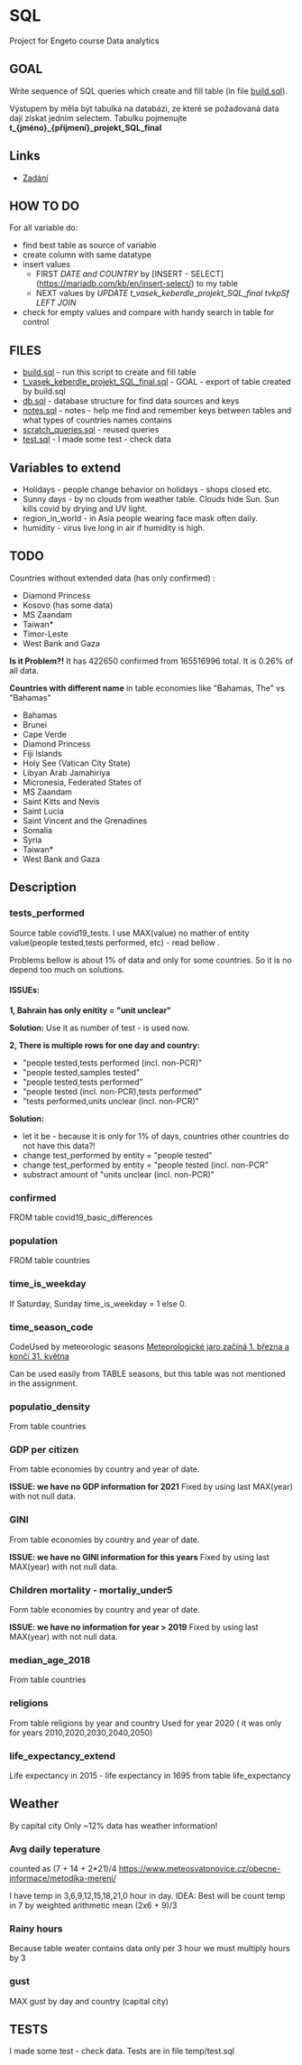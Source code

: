 # SQL
Project for Engeto course Data analytics

## GOAL
Write sequence of SQL queries which create and fill table (in file [build.sql](https://github.com/Keberdle/project_sql/blob/main/build.sql)).

Výstupem by měla být tabulka na databázi, ze které se požadovaná data dají získat jedním selectem. Tabulku pojmenujte **t_{jméno}_{příjmení}_projekt_SQL_final**


## Links
* [Zadání](https://learn.engeto.com/cs/kurz/cviceni-pro-datovou-akademii/studium/DbO2pMl8SIykg9ucGXCxdA/projekty/sql)


## HOW TO DO
For all variable do:
* find best table as source of variable
* create column with same datatype
* insert values
  * FIRST *DATE and COUNTRY* by [INSERT  - SELECT] (https://mariadb.com/kb/en/insert-select/) to my table
  * NEXT values by *UPDATE t_vasek_keberdle_projekt_SQL_final tvkpSf LEFT JOIN*
* check for empty values and compare with handy search in table for control


## FILES
* [build.sql](https://github.com/Keberdle/project_sql/blob/main/build.sql) - run this script to create and fill table 
* [t_vasek_keberdle_projekt_SQL_final.sql](https://github.com/Keberdle/project_sql/blob/main/t_vasek_keberdle_projekt_SQL_final.sql) - GOAL - export of table created by build.sql 
* [db.sql](https://github.com/Keberdle/project_sql/blob/main/temp/db.sql) - database structure for find data sources and keys
* [notes.sql](https://github.com/Keberdle/project_sql/blob/main/temp/notes.sql) - notes - help me find and remember keys between tables and what types of countries names contains
* [scratch_queries.sql](https://github.com/Keberdle/project_sql/blob/main/temp/scratch_queries.sql) - reused queries
* [test.sql](https://github.com/Keberdle/project_sql/blob/main/temp/test.sql) - I made some test - check data


## Variables to extend
* Holidays - people change behavior on holidays - shops closed etc.
* Sunny days - by no clouds from weather table. Clouds hide Sun. Sun kills covid by drying and UV light.
* region_in_world - in Asia people wearing face mask often daily.
* humidity - virus live long in air if humidity is high.


## TODO
Countries without extended data (has only confirmed) :
* Diamond Princess
* Kosovo (has some data)
* MS Zaandam
* Taiwan*
* Timor-Leste
* West Bank and Gaza

**Is it Problem?!**
It has 422650 confirmed from 165516996 total. It is 0.26% of all data.

**Countries with different name** in table economies like "Bahamas, The" vs "Bahamas"

* Bahamas
* Brunei
* Cape Verde
* Diamond Princess
* Fiji Islands
* Holy See (Vatican City State)
* Libyan Arab Jamahiriya
* Micronesia, Federated States of
* MS Zaandam
* Saint Kitts and Nevis
* Saint Lucia
* Saint Vincent and the Grenadines
* Somalia
* Syria
* Taiwan*
* West Bank and Gaza

## Description
### tests_performed
Source table covid19_tests. I use MAX(value) no mather of entity value(people tested,tests performed, etc) - read bellow .

Problems bellow is about 1% of data and only for some countries. So it is no depend too much on solutions.

#### ISSUEs:
 
**1, Bahrain has only enitity = "unit unclear"** 

**Solution:** Use it as number of test - is used now.

**2, There is multiple rows for one day and country:**

* "people tested,tests performed (incl. non-PCR)"
* "people tested,samples tested"
* "people tested,tests performed"
* "people tested (incl. non-PCR),tests performed"
* "tests performed,units unclear (incl. non-PCR)"

**Solution:** 
* let it be - because it is only for 1% of days, countries other countries do not have this data?! 
* change test_performed by entity = "people tested"
* change test_performed by entity = "people tested (incl. non-PCR"
* substract amount of "units unclear (incl. non-PCR)" 

### confirmed
FROM table covid19_basic_differences

### population
FROM table countries

### time_is_weekday
If Saturday, Sunday time_is_weekday = 1 else 0.

### time_season_code
CodeUsed by meteorologic seasons [Meteorologické jaro začíná 1. března a končí 31. května](https://cs.wikipedia.org/wiki/Ro%C4%8Dn%C3%AD_obdob%C3%AD)

Can be used easily from TABLE seasons, but this table was not mentioned in the assignment.

### populatio_density
From table countries

### GDP per citizen
From table economies by country and year of date.

**ISSUE: we have no GDP information for 2021**
Fixed by using last MAX(year) with not null data.

### GINI
From table economies by country and year of date.

**ISSUE: we have no GINI information for this years**
Fixed by using last MAX(year) with not null data.

### Children mortality - mortaliy_under5
Form table economies by country and year of date.

**ISSUE: we have no information for year > 2019**
Fixed by using last MAX(year) with not null data.

### median_age_2018
From table countries

### religions
From table religions by year and country
Used for year 2020 ( it was only for years 2010,2020,2030,2040,2050)

### life_expectancy_extend
Life expectancy in 2015 - life expectancy in 1695 from table life_expectancy

## Weather
By capital city
Only ~12% data has weather information!

### Avg daily teperature
counted as (7 + 14 + 2*21)/4
https://www.meteosvatonovice.cz/obecne-informace/metodika-mereni/

I have temp in 3,6,9,12,15,18,21,0 hour in day.
IDEA: Best will be count temp in 7 by weighted arithmetic mean (2x6 + 9)/3

### Rainy hours
Because table weater contains data only per 3 hour we must multiply hours by 3

### gust
MAX gust by day and country (capital  city)

## TESTS
I made some test - check data. Tests are in file temp/test.sql  
